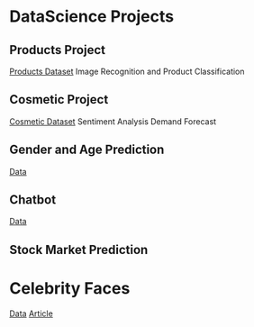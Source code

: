 # DataScience Projects 

## Products Project 
[Products Dataset](https://www.kaggle.com/datasets/mfsoftworks/cosmetic-products/data)
Image Recognition and Product Classification

## Cosmetic Project 
[Cosmetic Dataset](https://www.kaggle.com/datasets/jithinanievarghese/cosmetics-and-beauty-products-reviews-top-brands)
Sentiment Analysis
Demand Forecast

## Gender and Age Prediction
[Data](https://github.com/smahesh29/Gender-and-Age-Detection)

## Chatbot
[Data](https://github.com/parulnith/Building-a-Simple-Chatbot-in-Python-using-NLTK)

## Stock Market Prediction

# Celebrity Faces
[Data](https://www.kaggle.com/datasets/jessicali9530/celeba-dataset)
[Article](https://towardsdatascience.com/celebrity-face-generation-with-deep-convolutional-gans-40b96147a1c9)
